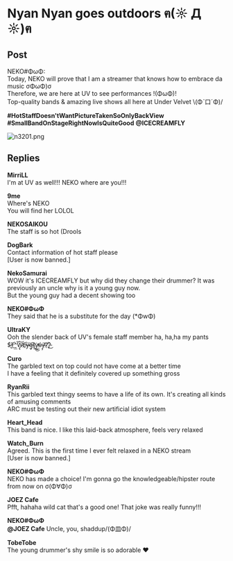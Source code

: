 # Nyan Nyan goes outdoors ฅ(☼ Д ☼)ฅ
## Post
NEKO#ΦωΦ:<br>
Today, NEKO will prove that I am a streamer that knows how to embrace da music σΦωΦ)σ<br>
Therefore, we are here at UV to see performances !(ΦωΦ)!<br>
Top-quality bands & amazing live shows all here at Under Velvet \\(Φˋ口ˊΦ)/

**\#HotStaffDoesn'tWantPictureTakenSoOnlyBackView**<br>
**\#SmallBandOnStageRightNowIsQuiteGood** **@ICECREAMFLY**

![n3201.png](/attachments/n3201.png)
## Replies
**MirriLL**<br>
I'm at UV as well!!! NEKO where are you!!!

**9me**<br>
Where's NEKO<br>
You will find her LOLOL

**NEKOSAIKOU**<br>
The staff is so hot (Drools

**DogBark**<br>
Contact information of hot staff please<br>
[User is now banned.]

**NekoSamurai**<br>
WOW it's ICECREAMFLY but why did they change their drummer? It was previously an uncle why is it a young guy now.<br>
But the young guy had a decent showing too

**NEKO#ΦωΦ**<br>
They said that he is a substitute for the day (\*ΦwΦ)

**UltraKY**<br>
Ooh the slender back of UV's female staff member ha, ha,ha my pants $̵̢́T̵̛͢͟^̀͞W̷̡̢͝E͏̵̛҉y̶̴͞g̶̡͡t̢͢͜y̵̕͜҉ó̴y̵̶̧̛͞7̢҉̀́͏?̵̀͜

**Curo**<br>
The garbled text on top could not have come at a better time<br>
I have a feeling that it definitely covered up something gross

**RyanRii**<br>
This garbled text thingy seems to have a life of its own. It's creating all kinds of amusing comments<br>
ARC must be testing out their new artificial idiot system

**Heart_Head**<br>
This band is nice. I like this laid-back atmosphere, feels very relaxed

**Watch_Burn**<br>
Agreed. This is the first time I ever felt relaxed in a NEKO stream<br>
[User is now banned.]

**NEKO#ΦωΦ**<br>
NEKO has made a choice! I'm gonna go the knowledgeable/hipster route from now on σ(Φ∀Φ)σ

**JOEZ Cafe**<br>
Pfft, hahaha wild cat that's a good one! That joke was really funny!!!

**NEKO#ΦωΦ**<br>
**@JOEZ Cafe** Uncle, you, shaddup/(Φ皿Φ)/

**TobeTobe**<br>
The young drummer's shy smile is so adorable ❤

